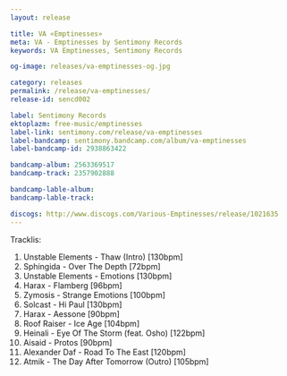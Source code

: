 ```yaml
---
layout: release

title: VA «Emptinesses»
meta: VA - Emptinesses by Sentimony Records
keywords: VA Emptinesses, Sentimony Records

og-image: releases/va-emptinesses-og.jpg

category: releases
permalink: /release/va-emptinesses/
release-id: sencd002

label: Sentimony Records
ektoplazm: free-music/emptinesses
label-link: sentimony.com/release/va-emptinesses
label-bandcamp: sentimony.bandcamp.com/album/va-emptinesses
label-bandcamp-id: 2938863422

bandcamp-album: 2563369517
bandcamp-track: 2357902888

bandcamp-lable-album: 
bandcamp-lable-track: 

discogs: http://www.discogs.com/Various-Emptinesses/release/1021635
---
```


Tracklis:

01. Unstable Elements - Thaw (Intro) [130bpm]
02. Sphingida - Over The Depth [72bpm]
03. Unstable Elements - Emotions [130bpm]
04. Harax - Flamberg [96bpm]
05. Zymosis - Strange Emotions [100bpm]
06. Solcast - Hi Paul [130bpm]
07. Harax - Aessone [90bpm]
08. Roof Raiser - Ice Age [104bpm]
09. Heinali - Eye Of The Storm (feat. Osho) [122bpm]
10. Aisaid - Protos [90bpm]
11. Alexander Daf - Road To The East [120bpm]
12. Atmik - The Day After Tomorrow (Outro) [105bpm]
